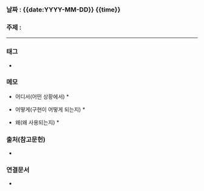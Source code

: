 ### 날짜 : {{date:YYYY-MM-DD}} {{time}}
### 주제 :
---
### 태그
* 

### 메모
* 어디서(어떤 상황에서)
	* 
	
* 어떻게(구현이 어떻게 되는지)
	* 

* 왜(왜 사용되는지)
	* 

### 출처(참고문헌)
-  

### 연결문서
- 